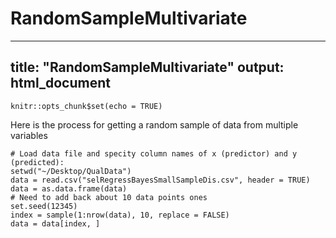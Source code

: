 # RandomSampleMultivariate
---
title: "RandomSampleMultivariate"
output: html_document
---

```{r setup, include=FALSE}
knitr::opts_chunk$set(echo = TRUE)
```

Here is the process for getting a random sample of data from multiple variables
```{r}
# Load data file and specity column names of x (predictor) and y (predicted):
setwd("~/Desktop/QualData")
data = read.csv("selRegressBayesSmallSampleDis.csv", header = TRUE)
data = as.data.frame(data)
# Need to add back about 10 data points ones
set.seed(12345)
index = sample(1:nrow(data), 10, replace = FALSE)
data = data[index, ]
```

